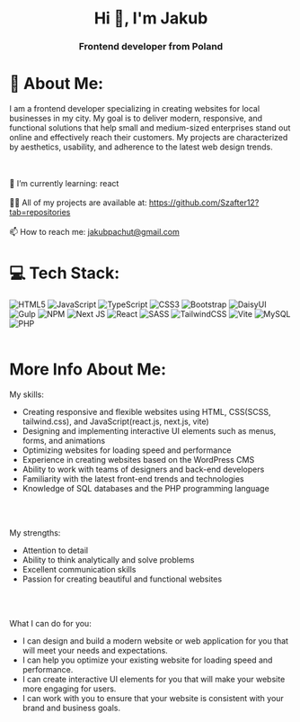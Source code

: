 <h1 align="center">Hi 👋, I'm Jakub</h1>
<h3 align="center">Frontend developer from Poland</h3>

# 💫 About Me:
I am a frontend developer specializing in creating websites for local businesses in my city. My goal is to deliver modern, responsive, and functional solutions that help small and medium-sized enterprises stand out online and effectively reach their customers. My projects are characterized by aesthetics, usability, and adherence to the latest web design trends.

<br><br>
🌱 I’m currently learning: react
<br><br>
👨‍💻 All of my projects are available at: https://github.com/Szafter12?tab=repositories
<br><br>
📫 How to reach me: jakubpachut@gmail.com

# 💻 Tech Stack:
![HTML5](https://img.shields.io/badge/html5-%23E34F26.svg?style=for-the-badge&logo=html5&logoColor=white) ![JavaScript](https://img.shields.io/badge/javascript-%23323330.svg?style=for-the-badge&logo=javascript&logoColor=%23F7DF1E) ![TypeScript](https://img.shields.io/badge/typescript-%23007ACC.svg?style=for-the-badge&logo=typescript&logoColor=white) ![CSS3](https://img.shields.io/badge/css3-%231572B6.svg?style=for-the-badge&logo=css3&logoColor=white) ![Bootstrap](https://img.shields.io/badge/bootstrap-%238511FA.svg?style=for-the-badge&logo=bootstrap&logoColor=white) ![DaisyUI](https://img.shields.io/badge/daisyui-5A0EF8?style=for-the-badge&logo=daisyui&logoColor=white) ![Gulp](https://img.shields.io/badge/GULP-%23CF4647.svg?style=for-the-badge&logo=gulp&logoColor=white) ![NPM](https://img.shields.io/badge/NPM-%23CB3837.svg?style=for-the-badge&logo=npm&logoColor=white) ![Next JS](https://img.shields.io/badge/Next-black?style=for-the-badge&logo=next.js&logoColor=white) ![React](https://img.shields.io/badge/react-%2320232a.svg?style=for-the-badge&logo=react&logoColor=%2361DAFB) ![SASS](https://img.shields.io/badge/SASS-hotpink.svg?style=for-the-badge&logo=SASS&logoColor=white) ![TailwindCSS](https://img.shields.io/badge/tailwindcss-%2338B2AC.svg?style=for-the-badge&logo=tailwind-css&logoColor=white) ![Vite](https://img.shields.io/badge/vite-%23646CFF.svg?style=for-the-badge&logo=vite&logoColor=white) ![MySQL](https://img.shields.io/badge/mysql-%2300000f.svg?style=for-the-badge&logo=mysql&logoColor=white) ![PHP](https://img.shields.io/badge/php-%23777BB4.svg?style=for-the-badge&logo=php&logoColor=white)
<br><br>

# More Info About Me:

My skills:
<br>
<ul>
  <li>Creating responsive and flexible websites using HTML, CSS(SCSS, tailwind.css), and JavaScript(react.js, next.js, vite)</li>
  <li>Designing and implementing interactive UI elements such as menus, forms, and animations</li>
  <li>Optimizing websites for loading speed and performance</li>
  <li>Experience in creating websites based on the WordPress CMS</li>
  <li>Ability to work with teams of designers and back-end developers</li>
  <li>Familiarity with the latest front-end trends and technologies</li>
  <li>Knowledge of SQL databases and the PHP programming language</li>
</ul>
<br><br>

My strengths:
<br>
<ul>
  <li>Attention to detail</li>
  <li>Ability to think analytically and solve problems</li>
  <li>Excellent communication skills</li>
  <li>Passion for creating beautiful and functional websites</li>
</ul>
<br><br>

What I can do for you:
<br>
<ul>
  <li>I can design and build a modern website or web application for you that will meet your needs and expectations.</li>
  <li>I can help you optimize your existing website for loading speed and performance.</li>
  <li>I can create interactive UI elements for you that will make your website more engaging for users.</li>
  <li>I can work with you to ensure that your website is consistent with your brand and business goals.</li>
</ul>
<br><br>
